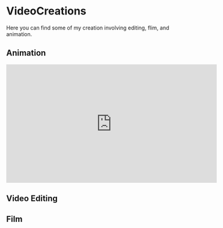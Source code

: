 # VideoCreations
Here you can find some of my creation involving editing, flim, and animation.

## Animation
[<iframe width="560" height="315" src="https://www.youtube.com/embed/CeoTDofudK4" frameborder="0" allow="accelerometer; autoplay; clipboard-write; encrypted-media; gyroscope; picture-in-picture" allowfullscreen></iframe>](https://www.youtube.com/watch?v=CeoTDofudK4)


## Video Editing


## Film
